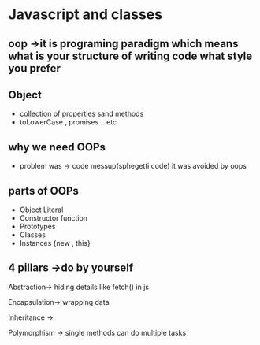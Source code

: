 # Javascript and classes 

## oop ->it is programing paradigm which means what is your structure of writing code what style you prefer

## Object 
- collection of properties sand
methods
- toLowerCase , promises ...etc

## why we need OOPs
- problem was -> code messup(sphegetti code) it was avoided by oops

## parts of OOPs
- Object Literal
- Constructor function
- Prototypes
- Classes
- Instances {new , this}

## 4 pillars ->do by yourself
Abstraction-> hiding details like fetch() in js 

Encapsulation-> wrapping data

Inheritance ->

Polymorphism -> single methods can do multiple tasks 